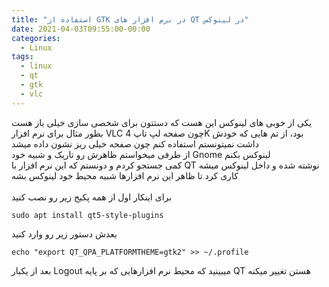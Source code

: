 ```yaml
---
title: "استفاده از GTK در نرم افزار های QT در لینوکس"
date: 2021-04-03T09:55:00-00:00
categories:
  - Linux
tags:
  - linux
  - qt
  - gtk
  - vlc
---
```


یکی از خوبی های لینوکس این هست که دستتون برای شخصی سازی خیلی باز هست
<br />
بطور مثال برای نرم افزار VLC چون صفحه لپ تاپ 4K بود، از تم هایی که خودش داشت نمیتونستم استفاده کنم چون صفحه خیلی ریز نشون داده میشد
<br />
از طرفی میخواستم ظاهرش رو تاریک و شبیه خود Gnome لینوکس بکنم
<br />
کمی جستجو کردم و دونستم که این نرم افزار با QT نوشته شده و داخل لینوکس میشه کاری کرد تا ظاهر این نرم افزارها شبیه محیط خود لینوکس بشه
<br />
<br />
برای اینکار اول از همه پکیج زیر رو نصب کنید

```shell
sudo apt install qt5-style-plugins
```

بعدش دستور زیر رو وارد کنید

```shell
echo "export QT_QPA_PLATFORMTHEME=gtk2" >> ~/.profile
```

بعد از یکبار Logout میبینید که محیط نرم افزارهایی که بر پایه QT هستن تغییر میکنه
